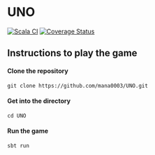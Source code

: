 # UNO



[![Scala CI](https://github.com/mana0003/UNO/actions/workflows/ci.yml/badge.svg)](https://github.com/mana0003/UNO/actions/workflows/ci.yml)
[![Coverage Status](https://coveralls.io/repos/github/mana0003/UNO/badge.png?branch=main&refresh=1)](https://coveralls.io/github/mana0003/UNO?branch=main)

## Instructions to play the game

#### Clone the repository
```
git clone https://github.com/mana0003/UNO.git
```
#### Get into the directory
```
cd UNO
```
#### Run the game
```
sbt run
```

